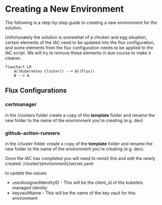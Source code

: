 # Creating a New Environment
The following is a step-by-step guide to creating a new environment for the solution.

Unfortunately the solution is somewhat of a chicken and egg situation, certain elements of the IAC need to be updated into the flux configuration, and some elements from the flux configuration needs to be applied to the IAC script. We will try to remove these elements in due course to make it cleaner.

```mermaid
flowchart LR
    A((Kubernetes Cluster)) --> B((Flux))
    B --> A
```

## Flux Configurations
### certmanager
in the /clusters folder create a copy of the **template** folder and rename the new folder to the name of the environment you're creating (e.g. dev)

### github-action-runners
in the /cluster folder create a copy of the **template** folder and rename the new folder to the name of the environment you're creating (e.g. dev). 

Once the IAC has completed you will need to revisit this and edit the newly created:
/cluster/{environment}/secret.yaml

to update the values:
* userAssignedIdentityID - This will be the client_id of the kubelets managed identity
* keyvaultName - This will be the name of the key vault for this environment